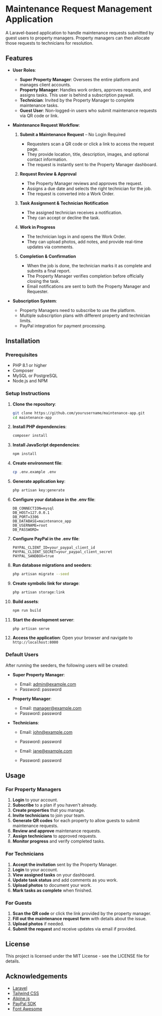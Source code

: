 # Maintenance Request Management Application

A Laravel-based application to handle maintenance requests submitted by guest users to property managers. Property managers can then allocate those requests to technicians for resolution.

## Features

- **User Roles**:
  - **Super Property Manager**: Oversees the entire platform and manages client accounts.
  - **Property Manager**: Handles work orders, approves requests, and assigns tasks. This user is behind a subscription paywall.
  - **Technician**: Invited by the Property Manager to complete maintenance tasks.
  - **Guest User**: Non-logged-in users who submit maintenance requests via QR code or link.

- **Maintenance Request Workflow**:
  1. **Submit a Maintenance Request** – No Login Required
     - Requesters scan a QR code or click a link to access the request page.
     - They provide location, title, description, images, and optional contact information.
     - The request is instantly sent to the Property Manager dashboard.
  
  2. **Request Review & Approval**
     - The Property Manager reviews and approves the request.
     - Assigns a due date and selects the right technician for the job.
     - The request is converted into a Work Order.
  
  3. **Task Assignment & Technician Notification**
     - The assigned technician receives a notification.
     - They can accept or decline the task.
  
  4. **Work in Progress**
     - The technician logs in and opens the Work Order.
     - They can upload photos, add notes, and provide real-time updates via comments.
  
  5. **Completion & Confirmation**
     - When the job is done, the technician marks it as complete and submits a final report.
     - The Property Manager verifies completion before officially closing the task.
     - Email notifications are sent to both the Property Manager and Requester.

- **Subscription System**:
  - Property Managers need to subscribe to use the platform.
  - Multiple subscription plans with different property and technician limits.
  - PayPal integration for payment processing.

## Installation

### Prerequisites

- PHP 8.1 or higher
- Composer
- MySQL or PostgreSQL
- Node.js and NPM

### Setup Instructions

1. **Clone the repository**:
   ```bash
   git clone https://github.com/yourusername/maintenance-app.git
   cd maintenance-app
   ```

2. **Install PHP dependencies**:
   ```bash
   composer install
   ```

3. **Install JavaScript dependencies**:
   ```bash
   npm install
   ```

4. **Create environment file**:
   ```bash
   cp .env.example .env
   ```

5. **Generate application key**:
   ```bash
   php artisan key:generate
   ```

6. **Configure your database in the .env file**:
   ```
   DB_CONNECTION=mysql
   DB_HOST=127.0.0.1
   DB_PORT=3306
   DB_DATABASE=maintenance_app
   DB_USERNAME=root
   DB_PASSWORD=
   ```

7. **Configure PayPal in the .env file**:
   ```
   PAYPAL_CLIENT_ID=your_paypal_client_id
   PAYPAL_CLIENT_SECRET=your_paypal_client_secret
   PAYPAL_SANDBOX=true
   ```

8. **Run database migrations and seeders**:
   ```bash
   php artisan migrate --seed
   ```

9. **Create symbolic link for storage**:
   ```bash
   php artisan storage:link
   ```

10. **Build assets**:
    ```bash
    npm run build
    ```

11. **Start the development server**:
    ```bash
    php artisan serve
    ```

12. **Access the application**:
    Open your browser and navigate to `http://localhost:8000`

### Default Users

After running the seeders, the following users will be created:

- **Super Property Manager**:
  - Email: admin@example.com
  - Password: password

- **Property Manager**:
  - Email: manager@example.com
  - Password: password

- **Technicians**:
  - Email: john@example.com
  - Password: password
  
  - Email: jane@example.com
  - Password: password

## Usage

### For Property Managers

1. **Login** to your account.
2. **Subscribe** to a plan if you haven't already.
3. **Create properties** that you manage.
4. **Invite technicians** to join your team.
5. **Generate QR codes** for each property to allow guests to submit maintenance requests.
6. **Review and approve** maintenance requests.
7. **Assign technicians** to approved requests.
8. **Monitor progress** and verify completed tasks.

### For Technicians

1. **Accept the invitation** sent by the Property Manager.
2. **Login** to your account.
3. **View assigned tasks** on your dashboard.
4. **Update task status** and add comments as you work.
5. **Upload photos** to document your work.
6. **Mark tasks as complete** when finished.

### For Guests

1. **Scan the QR code** or click the link provided by the property manager.
2. **Fill out the maintenance request form** with details about the issue.
3. **Upload photos** if needed.
4. **Submit the request** and receive updates via email if provided.

## License

This project is licensed under the MIT License - see the LICENSE file for details.

## Acknowledgements

- [Laravel](https://laravel.com/)
- [Tailwind CSS](https://tailwindcss.com/)
- [Alpine.js](https://alpinejs.dev/)
- [PayPal SDK](https://developer.paypal.com/docs/api/overview/)
- [Font Awesome](https://fontawesome.com/)

